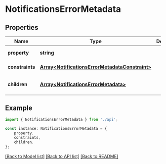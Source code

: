 # NotificationsErrorMetadata


## Properties

Name | Type | Description | Notes
------------ | ------------- | ------------- | -------------
**property** | **string** |  | [default to undefined]
**constraints** | [**Array&lt;NotificationsErrorMetadataConstraint&gt;**](NotificationsErrorMetadataConstraint.md) |  | [default to undefined]
**children** | [**Array&lt;NotificationsErrorMetadata&gt;**](NotificationsErrorMetadata.md) |  | [optional] [default to undefined]

## Example

```typescript
import { NotificationsErrorMetadata } from './api';

const instance: NotificationsErrorMetadata = {
    property,
    constraints,
    children,
};
```

[[Back to Model list]](../README.md#documentation-for-models) [[Back to API list]](../README.md#documentation-for-api-endpoints) [[Back to README]](../README.md)
